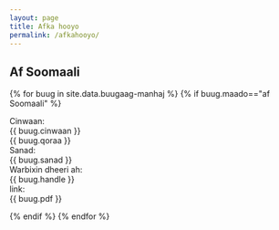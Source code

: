 ```yaml
---
layout: page
title: Afka hooyo
permalink: /afkahooyo/
---
```


## Af Soomaali
{% for buug in site.data.buugaag-manhaj %}
{% if buug.maado=="af Soomaali" %}
<div class="xogtaGuud">

<div class="label"> Cinwaan:</div> <div class="cinwaan"> {{ buug.cinwaan }}</div> <span class="qoraa">{{ buug.qoraa }} </span>
<div class="label"> Sanad:</div> <div class="sanad"> {{ buug.sanad }} </div>
<div class="label"> Warbixin dheeri ah:</div> <div class="warbixin"> {{ buug.handle }} </div>
<div class="label"> link:</div> <div class="link"> {{ buug.pdf }} </div>
</div>

{% endif %}
{% endfor %}
